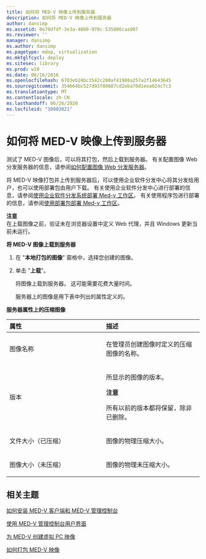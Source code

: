 ```yaml
---
title: 如何将 MED-V 映像上传到服务器
description: 如何将 MED-V 映像上传到服务器
author: dansimp
ms.assetid: 0e70dfdf-3e3a-4860-970c-535806caa907
ms.reviewer: ''
manager: dansimp
ms.author: dansimp
ms.pagetype: mdop, virtualization
ms.mktglfcycl: deploy
ms.sitesec: library
ms.prod: w10
ms.date: 06/16/2016
ms.openlocfilehash: 6703eb24bc3542c280af41988a257a2f14643645
ms.sourcegitcommit: 354664bc527d93f80687cd2eba70d1eea024c7c3
ms.translationtype: MT
ms.contentlocale: zh-CN
ms.lasthandoff: 06/26/2020
ms.locfileid: "10803821"
---
```

# 如何将 MED-V 映像上传到服务器


测试了 MED-V 图像后，可以将其打包，然后上载到服务器。 有关配置图像 Web 分发服务器的信息，请参阅[如何配置图像 Web 分发服务器](how-to-configure-the-image-web-distribution-server.md)。

将 MED-V 映像打包并上传到服务器后，可以使用企业软件分发中心将其分发给用户，也可以使用部署包由用户下载。 有关使用企业软件分发中心进行部署的信息，请参阅[使用企业软件分发系统部署 Med-v 工作区](deploying-a-med-v-workspace-using-an-enterprise-software-distribution-system.md)。 有关使用程序包进行部署的信息，请参阅[使用部署包部署 Med-v 工作区](deploying-a-med-v-workspace-using-a-deployment-package.md)。

**注意**  
在上载图像之前，验证未在浏览器设置中定义 Web 代理，并且 Windows 更新当前未运行。



**将 MED-V 图像上载到服务器**

1.  在 "**本地打包的图像**" 窗格中，选择您创建的图像。

2.  单击 "**上载**"。

    将图像上载到服务器。 这可能需要花费大量时间。

    服务器上的图像是用下表中列出的属性定义的。

**服务器属性上的压缩图像**

<table>
<colgroup>
<col width="50%" />
<col width="50%" />
</colgroup>
<thead>
<tr class="header">
<th align="left">属性</th>
<th align="left">描述</th>
</tr>
</thead>
<tbody>
<tr class="odd">
<td align="left"><p>图像名称</p></td>
<td align="left"><p>在管理员创建图像时定义的压缩图像的名称。</p></td>
</tr>
<tr class="even">
<td align="left"><p>版本</p></td>
<td align="left"><p>所显示的图像的版本。</p>
<div class="alert">
<strong>注意</strong><br/><p>所有以前的版本都将保留，除非已删除。</p>
</div>
<div>

</div></td>
</tr>
<tr class="odd">
<td align="left"><p>文件大小（已压缩）</p></td>
<td align="left"><p>图像的物理压缩大小。</p></td>
</tr>
<tr class="even">
<td align="left"><p>图像大小（未压缩）</p></td>
<td align="left"><p>图像的物理未压缩大小。</p></td>
</tr>
</tbody>
</table>



## 相关主题


[如何安装 MED-V 客户端和 MED-V 管理控制台](how-to-install-med-v-client-and-med-v-management-console.md)

[使用 MED-V 管理控制台用户界面](using-the-med-v-management-console-user-interface.md)

[为 MED-V 创建虚拟 PC 映像](creating-a-virtual-pc-image-for-med-v.md)

[如何打包 MED-V 映像](how-to-pack-a-med-v-image.md)










